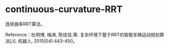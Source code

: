 # continuous-curvature-RRT
连续曲率RRT算法。


Reference：杜明博, 梅涛, 陈佳佳,等. 复杂环境下基于RRT的智能车辆运动规划算法[J]. 机器人, 2015(04):443-450。
